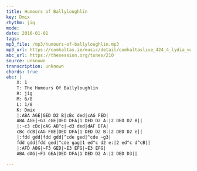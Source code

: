 ```yaml
---
title: Humours of Ballyloughlin
key: Dmix
rhythm: jig
mode: 
date: 2016-01-01
tags:
mp3_file: /mp3/humours-of-ballyloughlin.mp3
mp3_url: https://comhaltas.ie/music/detail/comhaltaslive_424_4_lydia_warnock
abc_url: https://thesession.org/tunes/210
source: unknown
transcription: unknown
chords: true
abc: |
    X: 1
    T: The Humours Of Ballyloughlin
    R: jig
    M: 6/8
    L: 1/8
    K: Dmix
    |:ABA AGE|GED D2 B|cBc ded|cAG FED|
    ABA AGE|~G3 cGE|DED DFA|1 DED D2 A:|2 DED D2 B||
    |:~c3 cBc|cAG AB^c|~d3 ded|dAF DFA|
    cBc dcB|cAG FGE|DED DFA|1 DED D2 B:|2 DED D2 e||
    |:fdd gdd|fdd gdd|^cde ged|^cde ~g3|
    fdd gdd|fdd ged|^cde gag|1 ed^c d2 e:|2 ed^c d^cB||
    |:AFD ABG|~F3 GED|~E3 EFG|~E3 EFG|
    ABA dAG|~F3 GEA|DED DFA|1 DED D2 A:|2 DED D3||
    
---
```


